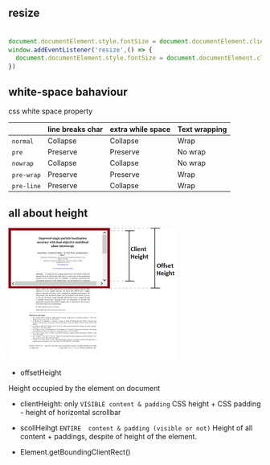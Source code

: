 



## resize
```js

document.documentElement.style.fontSize = document.documentElement.clientWidth / 375 * 100 + 'px'
window.addEventListener('resize',() => {
  document.documentElement.style.fontSize = document.documentElement.clientWidth / 375 * 100 + 'px'
})

```
## white-space bahaviour

css white space property

|            | line breaks char | extra while space | Text wrapping |
| :--------- | :--------------- | :-------------- | :------------ |
| `normal`   | Collapse         | Collapse        | Wrap          |
| `pre`      | Preserve         | Preserve        | No wrap       |
| `nowrap`   | Collapse         | Collapse        | No wrap       |
| `pre-wrap` | Preserve         | Preserve        | Wrap          |
| `pre-line` | Preserve         | Collapse        | Wrap          |


## all about height

![alt text](images/*height.png)

- offsetHeight 

Height occupied by the element on document

- clientHeight:
only `VISIBLE content & padding`
CSS height + CSS padding - height of horizontal scrollbar


- scollHeihgt
`ENTIRE  content & padding (visible or not)`
Height of all content + paddings, despite of height of the element.

- Element.getBoundingClientRect()